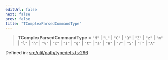 ```yaml
---
editUrl: false
next: false
prev: false
title: "TComplexParsedCommandType"
---
```


> **TComplexParsedCommandType** = `"M"` \| `"L"` \| `"C"` \| `"Q"` \| `"Z"` \| `"z"` \| `"m"` \| `"l"` \| `"h"` \| `"v"` \| `"c"` \| `"s"` \| `"q"` \| `"t"` \| `"a"` \| `"H"` \| `"V"` \| `"S"` \| `"T"` \| `"A"`

Defined in: [src/util/path/typedefs.ts:296](https://github.com/fabricjs/fabric.js/blob/977f797255d8c56b5b68360b0d45bed33697d2e8/src/util/path/typedefs.ts#L296)
